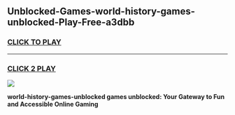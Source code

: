 
## Unblocked-Games-world-history-games-unblocked-Play-Free-a3dbb
<h3>
<a href="https://premium76.site?title=world-history-games-unblocked&ref=19M">CLICK TO PLAY</a></h3>
<hr>

<h3>
<a href="https://premium76.site?title=world-history-games-unblocked&ref=19M">CLICK 2 PLAY</a>
  
</h3>

<a href="https://premium76.site?title=world-history-games-unblocked&ref=19M"><img src="https://clearcache.store/games.png"></a>


**world-history-games-unblocked games unblocked: Your Gateway to Fun and Accessible Online Gaming**
